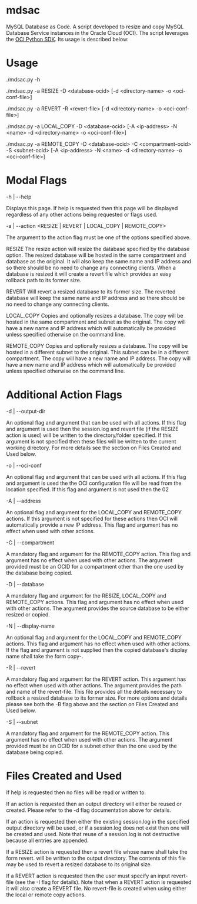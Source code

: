 # mdsac
MySQL Database as Code. A script developed to resize and copy MySQL Database Service instances in the Oracle Cloud (OCI). The script leverages the [OCI Python SDK](https://oracle-cloud-infrastructure-python-sdk.readthedocs.io/en/latest/api/landing.html). Its usage is described below:

# Usage

./mdsac.py -h

./mdsac.py -a RESIZE -D \<database-ocid\> \[-d \<directory-name\> -o \<oci-conf-file\>\]

./mdsac.py -a REVERT -R \<revert-file\> \[-d \<directory-name\> -o \<oci-conf-file\>\]

./mdsac.py -a LOCAL_COPY -D \<database-ocid\> \[-A \<ip-address\> -N \<name\> -d \<directory-name\> -o \<oci-conf-file\>\]

./mdsac.py -a REMOTE_COPY -D \<database-ocid\> -C \<compartment-ocid\> -S \<subnet-ocid\> \[-A \<ip-address\> -N \<name\> -d \<directory-name\> -o \<oci-conf-file\>\]


# Modal Flags

-h | --help

  Displays this page. If help is requested then this page will be displayed
  regardless of any other actions being requested or flags used.

-a | --action <RESIZE | REVERT | LOCAL_COPY | REMOTE_COPY>

  The argument to the action flag must be one of the options specified above.

  RESIZE
    The resize action will resize the database specified by the database
    option. The resized database will be hosted in the same compartment
    and database as the original. It will also keep the same name and IP
    address and so there should be no need to change any connecting clients.
    When a database is resized it will create a revert file which provides
    an easy rollback path to its former size.

  REVERT
    Will revert a resized database to its former size. The reverted database
    will keep the same name and IP address and so there should be no need to
    change any connecting clients.

  LOCAL_COPY
    Copies and optionally resizes a database. The copy will be hosted in the
    same compartment and subnet as the original. The copy will have a new
    name and IP address which will automatically be provided unless specified
    otherwise on the command line.

  REMOTE_COPY
    Copies and optionally resizes a database. The copy will be hosted in a
    different subnet to the original. This subnet can be in a different
    compartment. The copy will have a new name and IP address. The copy will
    have a new name and IP address which will automatically be provided unless
    specified otherwise on the command line.

# Additional Action Flags

-d | --output-dir <directory-name>

   An optional flag and argument that can be used with all actions. If this
   flag and argument is used then the session.log and revert file (if the
   RESIZE action is used) will be written to the directory/folder specified.
   If this argument is not specified then these files will be written to the
   current working directory. For more details see the section on Files
   Created and Used below.

-o | --oci-conf <oci-conf-file>

   An optional flag and argument that can be used with all actions. If this
   flag and argument is used the the OCI configuration file will be read from
   the location specified. If this flag and argument is not used then the 02

-A | --address <ip-address>

  An optional flag and argument for the LOCAL_COPY and REMOTE_COPY actions.
  If this argument is not specified for these actions then OCI will
  automatically provide a new IP address. This flag and argument has no
  effect when used with other actions.

-C | --compartment <compartment-ocid>

  A mandatory flag and argument for the REMOTE_COPY action. This flag and
  argument has no effect when used with other actions. The argument provided
  must be an OCID for a compartment other than the one used by the database
  being copied.

-D | --database <database-ocid>

  A mandatory flag and argument for the RESIZE, LOCAL_COPY and REMOTE_COPY
  actions. This flag and argument has no effect when used with other actions.
  The argument provides the source database to be either resized or copied.

-N | --display-name <name>

  An optional flag and argument for the LOCAL_COPY and REMOTE_COPY actions.
  This flag and argument has no effect when used with other actions. If the
  flag and argument is not supplied then the copied database's display name
  shall take the form copy-<original-display-name>.

-R | --revert <revert-file>

  A mandatory flag and argument for the REVERT action. This argument has no
  effect when used with other actions. The argument provides the path and name
  of the revert-file. This file provides all the details necessary to rollback
  a resized database to its former size. For more options and details please
  see both the -B flag above and the section on Files Created and Used below.

-S | --subnet <subnet-ocid>

  A mandatory flag and argument for the REMOTE_COPY action. This argument has
  no effect when used with other actions. The argument provided must be an
  OCID for a subnet other than the one used by the database being copied.

# Files Created and Used

If help is requested then no files will be read or written to.

If an action is requested then an output directory will either be reused or
created. Please refer to the -d flag documentation above for details.

If an action is requested then either the existing session.log in the
specified output directory will be used, or if a session.log does not exist
then one will be created and used. Note that reuse of a session.log is not
destructive because all entries are appended.

If a RESIZE action is requested then a revert file whose name shall take the
form revert.<timestamp> will be written to the output directory. The contents
of this file may be used to revert a resized database to its original size.

If a REVERT action is requested then the user must specify an input
revert-file (see the -I flag for details). Note that when a REVERT action is
requested it will also create a REVERT file. No revert-file is created when
using either the local or remote copy actions.
